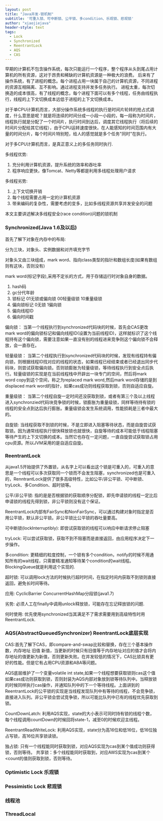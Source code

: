 ```yaml
---
layout: post
title: "Java并发-锁机制"
subtitle: '可重入锁、可中断锁、公平锁、多condition、乐观锁、悲观锁'
author: "xiaojiejava"
header-style: text
tags:
  - Lock
  - Synchronized
  - ReentrantLock
  - AQS
  - CAS
---
```

早期的计算机不包含操作系统，每次只能运行一个程序，整个程序从头到尾占用计算机的所有资源，这对于昂贵和稀缺的计算机资源是一种极大的浪费。
后来有了操作系统，有了进程的概念。每个进程占用一块属于自己的计算机资源，不同进程的资源互相隔离、互不影响。通过进程支持并发多任务执行。
进程太重，每次切换造的成本很高，有了线程的概念，每个进程下面可以有多个线程，任务由线程执行，线程的上下文切换成本远低于进程的上下文切换成本。

对于单CPU计算机而言，大部分操作系统多线程的执行是时间片轮转的抢占式调度，什么意思是呢？就是将连续的时间分成一小段一小段的，每一段称为时间片，线程执行就是分配了一个时间片，执行时间到达后，调度其它线程执行（将后续的时间片分配给其它线程），由于CPU运转速度很快，在人能感知的时间范围内有大量的时间分片，每个时间片特别短，给人的感觉就是多个任务"同时"在执行。

对于多CPU计算机而言，是真正意义上的多任务同时执行.

多线程优势:
1. 充分利用计算机资源，提升系统的效率和吞吐率
2. 程序响应更快，像Tomcat、Netty等都是利用多线程处理用户请求

多线程劣势:
1. 上下文切换开销
2. 每个线程需要占用一定的计算机资源
3. 带来编码的复杂性，需要考虑的变多，比如多线程资源共享并发安全的问题

本文主要讲述解决多线程安全(race condition)问题的锁机制

### Synchronized(Java 1.6及以后)
首先了解下对象在内存中的布局:

分为三块，对象头、实例数据和对齐填充字节

对象头又由三块组成，mark word、指向class类型的指针和数组长度(如果有数组则有这块，否则没有)

mark word(标记字段),采用不定长的方式，用于存储运行时对象自身的数据。
1. hash码
2. gc分代年龄
3. 锁标记 01无锁或偏向锁 00轻量级锁 10重量级锁 
4. 偏向锁标记 0无锁 1偏向锁
5. 偏向线程ID
6. 偏向时间戳

偏向锁：
当第一个线程执行到synchronized代码块的时候，首先会CAS更改mark word的偏向锁标记和偏向线程ID(设置为当前线程ID)，这样就标识了这个线程持有这个偏向锁，需要注意如果一直没有别的线程进来竞争则这个偏向锁不会释放，会一直存在。

轻量级锁：
当第二个线程执行到synchronized代码块的时候，发现有线程持有偏向锁，则根据线程ID找对应的线程的状态，如果线程已经结束或者已经退出同步代码块，则尝试获取偏向锁。否则锁膨胀为轻量级锁，等待线程执行到安全点后执行。轻量级锁的实现是在当前线程栈中开辟出一块专门的空间，然后将mark word copy到这个空间，称之为replaced mark word,然后mark word存储的是到displaced mark word的指针，如果cas成功则线程获取到锁，否则自适应自旋。

重量级锁：
当第二个线程自旋一定时间还没获取到锁，或者有第三个及以上线程进入synchronzied代码块竞争锁的时候，锁膨胀为重量级锁，同样等待持有锁的线程的安全点到达后执行膨胀。重量级锁会发生系统调用，性能损耗是三者中最大的。

自旋锁: 
当线程获取不到锁的时候，不是立即进入阻塞等待状态，而是自旋尝试获取锁。因为通常线程执行很快释放锁也就很快，自旋等待的成本可能低于线程阻塞等待产生的上下文切换的成本。当然它也存在一定问题，一直自旋尝试获取锁占用cpu资源。所以JVM采用的是自适应自旋。

### ReentrantLock

从java1.5开始提供了外置锁，从名字上可以看出这个锁是可重入的，可重入的意思是一个线程可以多次获取同一个锁而不会发生阻塞，synchronized也是可重入的，RenntrantLock提供了很多高级特性，比如公平/非公平锁、可中断锁、tryLock、多Condition、超时锁等。


公平/非公平锁: 
指的是是否根据锁的获取顺序分配锁，即先申请锁的线程一定比后申请锁的线程先得到锁，非公平锁则没有这个保证。

ReentrantLock内部有FairSync和NonFairSync，可以通过构建对象时指定是否用公平锁，默认非公平锁。非公平锁比公平锁的吞吐量要高。

可中断锁(lockInterruptibly): 
即尝试获取锁的线程可以响应中断请求停止阻塞

tryLock: 
可以尝试获取锁，获取不到不阻塞而是直接返回，由应用程序决定下一步操作。

多condition:
更精细的粒度控制，一个锁有多个condition，notify的时候不用通知所有的wait线程，只需要精准通知等待某个condition的wait线程。BlockingQueue就是利用这个实现的.

超时锁: 
可以调用lock方法的时候执行超时时间，在指定时间内获取不到锁则直接返回，避免长时间等待。

应用: 
CyclicBarrier
ConcurrentHashMap分段锁(java1.7)

劣势: 
必须人工在finally中调用unlock释放锁，可能存在忘记释放锁的问题.

何时使用: 
优先使用synchronized当其满足不了需求需要用到高级特性时用ReentrantLock.

### AQS(AbstractQueuedSynchronizer) ReentrantLock底层实现

CAS:首先了解下CAS，即compare-and-swap比较和替换，存在三个基本操作数，内存地址 旧值 新值，当更新的时候只有旧值等于内存地址对应的值才会将内存地址的值更新为新值，否则更新失败。在并发较低的情况下，CAS比锁具有更好的性能。但是它有占用CPU资源和ABA等问题。

AQS底层维护了一个变量volatile int state,如果一个线程想要获取锁则cas这个值如果cas成功则获取到锁，否则封装为AQS内部对象放到锁等待队列中。当释放锁的时候同样执行cas操作，并通知队列中的下一个等待线程。上面讲到的ReentrantLock的公平锁的实现是当线程发现队列中有等待的线程，不会竞争锁，直接进入队列。非公平锁会尝试竞争锁，所以可能比队列中已有的线程优先获取到锁。

CountDownLatch: 
利用AQS实现，state的大小表示可同时持有锁的线程个数，每个线程调用countDown的时候回将state-1，减至0的时候欢迎主线程。

ReentrantReadWriteLock: 
利用AQS实现，state分为高16位和低16位，低16位独占写锁，高16位共享锁读锁。

独占锁: 只有一个线程能同时获取到锁，对应AQS实现为cas到某个值成功则获得锁，否则等待。
共享锁：多个线程能同时获取到，对应AWS实现为cas到某个<count的值则获取到锁，否则等待。

### Optimistic Lock 乐观锁


### Pessimistic Lock 悲观锁



### 线程池
### ThreadLocal



